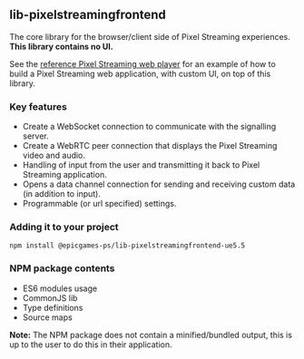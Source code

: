## lib-pixelstreamingfrontend

The core library for the browser/client side of Pixel Streaming experiences. **This library contains no UI.**

See the [reference Pixel Streaming web player](https://github.com/EpicGamesExt/PixelStreamingInfrastructure/tree/master/Frontend/implementations/typescript) for an example of how to build a Pixel Streaming web application, with custom UI, on top of this library.

### Key features
- Create a WebSocket connection to communicate with the signalling server.
- Create a WebRTC peer connection that displays the Pixel Streaming video and audio.
- Handling of input from the user and transmitting it back to Pixel Streaming application.
- Opens a data channel connection for sending and receiving custom data (in addition to input).
- Programmable (or url specified) settings.

### Adding it to your project
`npm install @epicgames-ps/lib-pixelstreamingfrontend-ue5.5`

### NPM package contents
- ES6 modules usage
- CommonJS lib
- Type definitions
- Source maps

**Note:** The NPM package does not contain a minified/bundled output, this is up to the user to do this in their application.